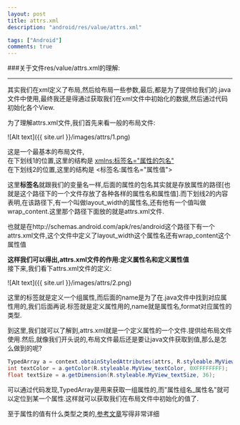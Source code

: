 ```yaml
---
layout: post
title: attrs.xml
description: "android/res/value/attrs.xml"

tags: ["Android"]
comments: true
---
```


###关于文件res/value/attrs.xml的理解:
***
其实我们在xml定义了布局,然后给布局一些参数,最后,都是为了提供给我们的.java文件中使用,最终我还是得通过获取我们在xml文件中初始化的数据,然后通过代码初始化各个View.
  
为了理解attrs.xml文件,我们首先来看一般的布局文件:  

![Alt text]({{ site.url }}/images/attrs/1.png)   

这是一个最基本的布局文件,  
在下划线1的位置,这里的结构是 <xmlns:标签名="属性的包名">     
在下划线2的位置,这里的结构是 <标签名:属性名="属性值">    

这里**标签名**就跟我们的变量名一样,后面的属性的包名其实就是存放属性的路径[也就是这个路径下的一个文件存放了各种各样的属性名和属性值].而下划线2的内容表明,在该路径下,有一个叫做layout_width的属性名,还有他有一个值叫做wrap_content.这里那个路径下面放的就是attrs.xml文件.  

也就是在http://schemas.android.com/apk/res/android这个路径下有一个attrs.xml文件,这个文件中定义了layout_width这个属性名还有wrap_content这个属性值   

**这样我们可以得出,attrs.xml文件的作用:定义属性名和定义属性值**  
接下来,我们看下attrs.xml文件的定义:  

![Alt text]({{ site.url }}/images/attrs/2.png)   

这里<declare-styleable>的标签就是定义一个组属性,而后面的name是为了在.java文件中找到对应属性用的,我们后面再说.<attr>标签就是定义属性用的,name就是属性名,format对应属性的类型.

到这里,我们就可以了解到,attrs.xml就是一个定义属性的一个文件.提供给布局文件使用.然后,就像我们开头说的,布局文件最后还是要让java文件获取到值,那么是怎么做到的呢?  

```java
TypedArray a = context.obtainStyledAttributes(attrs, R.styleable.MyView);
int textColor = a.getColor(R.styleable.MyView_textColor, 0XFFFFFFFF);
float textSize = a.getDimension(R.styleable.MyView_textSize, 36);
```  

可以通过代码发现,TypedArray是用来获取一组属性的,而"属性组名_属性名"就可以定位到某一个属性.这样就可以获取我们在布局文件中初始化的值了.

至于属性的值有什么类型之类的,[参考文章](http://blog.csdn.net/jiangwei0910410003/article/details/17006087)写得非常详细